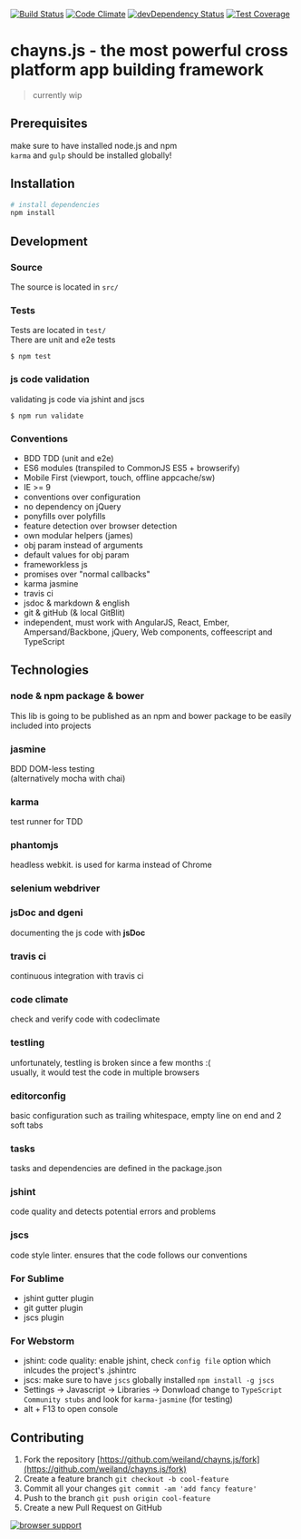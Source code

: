 [![Build Status](https://travis-ci.org/weiland/chayns.js.svg?branch=master)](https://travis-ci.org/weiland/chayns.js)
[![Code Climate](https://codeclimate.com/github/weiland/chayns.js/badges/gpa.svg)](https://codeclimate.com/github/weiland/chayns.js)
[![devDependency Status](https://david-dm.org/weiland/chayns.js/dev-status.svg)](https://david-dm.org/weiland/chayns.js#info=devDependencies)
[![Test Coverage](https://codeclimate.com/github/weiland/chayns.js/badges/coverage.svg)](https://codeclimate.com/github/weiland/chayns.js)

# chayns.js - the most powerful cross platform app building framework

> currently wip

## Prerequisites
make sure to have installed node.js and npm  
`karma` and `gulp` should be installed globally!

## Installation
```bash
# install dependencies
npm install
```

## Development

### Source
The source is located in `src/`

### Tests
Tests are located in `test/`  
There are unit and e2e tests

    $ npm test


### js code validation
validating js code via jshint and jscs

    $ npm run validate

### Conventions
* BDD TDD (unit and e2e)
* ES6 modules (transpiled to CommonJS ES5 + browserify)
* Mobile First (viewport, touch, offline appcache/sw)
* IE >= 9
* conventions over configuration
* no dependency on jQuery
* ponyfills over polyfills
* feature detection over browser detection 
* own modular helpers (james)
* obj param instead of arguments
* default values for obj param
* frameworkless js
* promises over "normal callbacks"
* karma jasmine
* travis ci
* jsdoc & markdown & english
* git & gitHub (& local GitBlit)
* independent, must work with AngularJS, React, Ember, Ampersand/Backbone, jQuery, Web components, coffeescript and TypeScript

## Technologies

### node & npm package & bower
This lib is going to be published as an npm and bower package to be easily included into projects

### jasmine
BDD DOM-less testing  
(alternatively mocha with chai)

### karma
test runner for TDD

### phantomjs
headless webkit. is used for karma instead of Chrome 

### selenium webdriver

### jsDoc and dgeni
documenting the js code with **jsDoc**

### travis ci 
continuous integration with travis ci

### code climate
check and verify code with codeclimate

### testling
unfortunately, testling is broken since a few months :(  
usually, it would test the code in multiple browsers

### editorconfig
basic configuration such as trailing whitespace, empty line on end and 2 soft tabs

### tasks
tasks and dependencies are defined in the package.json

### jshint
code quality and detects potential errors and problems

### jscs
code style linter. ensures that the code follows our conventions

### For Sublime
- jshint gutter plugin
- git gutter plugin
- jscs plugin

### For Webstorm
- jshint: code quality: enable jshint, check `config file` option which inlcudes the project's .jshintrc
- jscs: make sure to have `jscs` globally installed `npm install -g jscs`
- Settings -> Javascript -> Libraries -> Donwload change to `TypeScript Community stubs` and look for `karma-jasmine` (for testing)
- alt + F13 to open console

## Contributing
1. Fork the repository [https://github.com/weiland/chayns.js/fork](https://github.com/weiland/chayns.js/fork)
2. Create a feature branch `git checkout -b cool-feature`
3. Commit all your changes `git commit -am 'add fancy feature'`
4. Push to the branch `git push origin cool-feature`
5. Create a new Pull Request on GitHub

[![browser support](https://ci.testling.com/weiland/chayns.js.png)](https://ci.testling.com/weiland/chayns.js)
